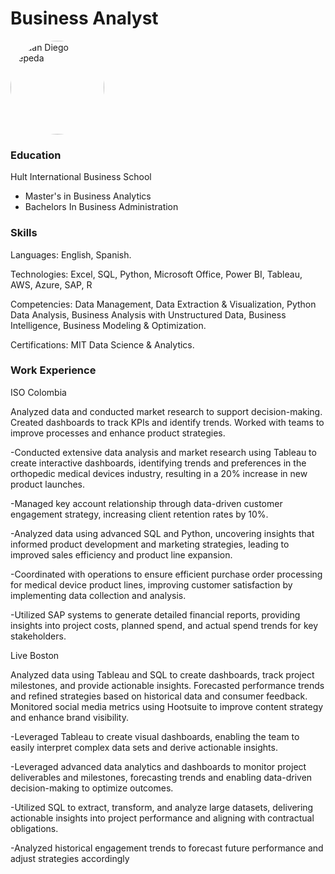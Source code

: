 # Business Analyst

<img src="images/linkedin_headshot.jpg" alt="Juan Diego Cepeda" width="150" style="border-radius: 50%;">



### Education

Hult International Business School
- Master's in Business Analytics
- Bachelors In Business Administration


### Skills

Languages: English, Spanish.

Technologies: Excel, SQL, Python, Microsoft Office, Power BI, Tableau, AWS, Azure, SAP, R

Competencies: Data Management, Data Extraction & Visualization, Python Data Analysis, Business Analysis with Unstructured Data, Business Intelligence, Business Modeling & Optimization.

Certifications: MIT Data Science & Analytics.


### Work Experience


ISO Colombia

Analyzed data and conducted market research to support decision-making. Created dashboards to track KPIs and identify trends. Worked with teams to improve processes and enhance product strategies.


-Conducted extensive data analysis and market research using Tableau to create interactive dashboards, identifying trends and preferences in the orthopedic medical devices industry, resulting in a 20% increase in new product launches.

-Managed key account relationship through data-driven customer engagement strategy, increasing client retention rates by 10%.

-Analyzed data using advanced SQL and Python, uncovering insights that informed product development and marketing strategies, leading to improved sales efficiency and product line expansion.

-Coordinated with operations to ensure efficient purchase order processing for medical device product lines, improving customer satisfaction by implementing data collection and analysis.

-Utilized SAP systems to generate detailed financial reports, providing insights into project costs, planned spend, and actual spend trends for key stakeholders.


Live Boston

Analyzed data using Tableau and SQL to create dashboards, track project milestones, and provide actionable insights. Forecasted performance trends and refined strategies based on historical data and consumer feedback. Monitored social media metrics using Hootsuite to improve content strategy and enhance brand visibility.


-Leveraged Tableau to create visual dashboards, enabling the team to easily interpret complex data sets and derive actionable insights.

-Leveraged advanced data analytics and dashboards to monitor project deliverables and milestones, forecasting trends and enabling data-driven decision-making to optimize outcomes.

-Utilized SQL to extract, transform, and analyze large datasets, delivering actionable insights into project performance and aligning with contractual obligations.

-Analyzed historical engagement trends to forecast future performance and adjust strategies accordingly

